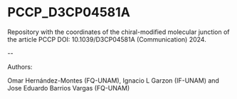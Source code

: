 # PCCP_D3CP04581A

Repository with the coordinates of the chiral-modified molecular junction of the article PCCP DOI: 10.1039/D3CP04581A (Communication) 2024.

--

Authors: 

Omar Hernández-Montes (FQ-UNAM), 
Ignacio L Garzon (IF-UNAM)
and Jose Eduardo Barrios Vargas (FQ-UNAM)

